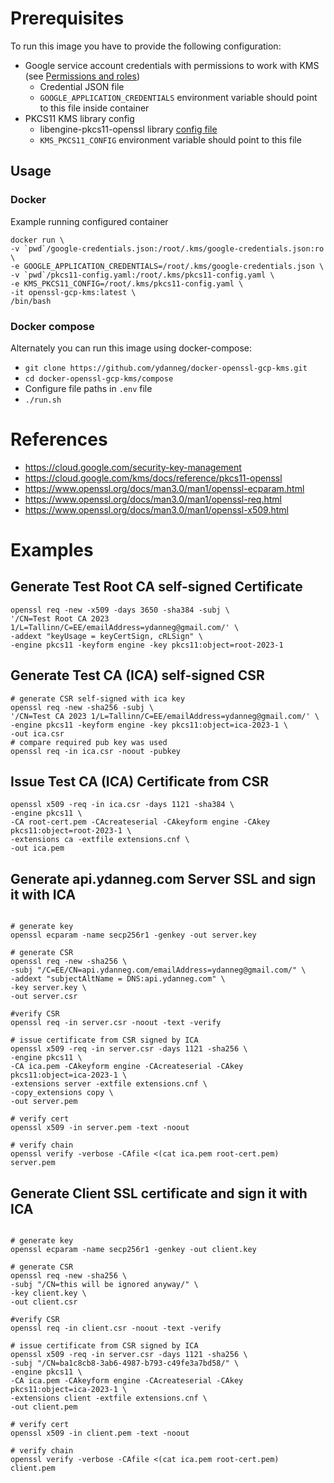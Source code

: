 # Prerequisites
To run this image you have to provide the following configuration:
* Google service account credentials with permissions to work with KMS (see [Permissions and roles](https://cloud.google.com/kms/docs/reference/permissions-and-roles))
  - Credential JSON file
  - `GOOGLE_APPLICATION_CREDENTIALS` environment variable should point to this file inside container
* PKCS11 KMS library config
  - libengine-pkcs11-openssl library [config file](https://cloud.google.com/kms/docs/reference/pkcs11-openssl#pkcs_11_library_configuration)
  - `KMS_PKCS11_CONFIG` environment variable should point to this file


## Usage
### Docker
Example running configured container
```
docker run \
-v `pwd`/google-credentials.json:/root/.kms/google-credentials.json:ro \
-e GOOGLE_APPLICATION_CREDENTIALS=/root/.kms/google-credentials.json \
-v `pwd`/pkcs11-config.yaml:/root/.kms/pkcs11-config.yaml \
-e KMS_PKCS11_CONFIG=/root/.kms/pkcs11-config.yaml \
-it openssl-gcp-kms:latest \
/bin/bash
```
### Docker compose
Alternately you can run this image using docker-compose:
* ```git clone https://github.com/ydanneg/docker-openssl-gcp-kms.git```
* ```cd docker-openssl-gcp-kms/compose```
* Configure file paths in `.env` file
* `./run.sh`


# References
- https://cloud.google.com/security-key-management
- https://cloud.google.com/kms/docs/reference/pkcs11-openssl
- https://www.openssl.org/docs/man3.0/man1/openssl-ecparam.html
- https://www.openssl.org/docs/man3.0/man1/openssl-req.html
- https://www.openssl.org/docs/man3.0/man1/openssl-x509.html

# Examples
## Generate Test Root CA self-signed Certificate
```shell
openssl req -new -x509 -days 3650 -sha384 -subj \
'/CN=Test Root CA 2023 1/L=Tallinn/C=EE/emailAddress=ydanneg@gmail.com/' \
-addext "keyUsage = keyCertSign, cRLSign" \
-engine pkcs11 -keyform engine -key pkcs11:object=root-2023-1
```


## Generate Test CA (ICA) self-signed CSR
```shell
# generate CSR self-signed with ica key
openssl req -new -sha256 -subj \
'/CN=Test CA 2023 1/L=Tallinn/C=EE/emailAddress=ydanneg@gmail.com/' \
-engine pkcs11 -keyform engine -key pkcs11:object=ica-2023-1 \
-out ica.csr
# compare required pub key was used
openssl req -in ica.csr -noout -pubkey
```
## Issue Test CA (ICA) Certificate from CSR
```shell
openssl x509 -req -in ica.csr -days 1121 -sha384 \
-engine pkcs11 \
-CA root-cert.pem -CAcreateserial -CAkeyform engine -CAkey pkcs11:object=root-2023-1 \
-extensions ca -extfile extensions.cnf \
-out ica.pem
```
## Generate api.ydanneg.com Server SSL and sign it with ICA
```shell

# generate key
openssl ecparam -name secp256r1 -genkey -out server.key

# generate CSR
openssl req -new -sha256 \
-subj "/C=EE/CN=api.ydanneg.com/emailAddress=ydanneg@gmail.com/" \
-addext "subjectAltName = DNS:api.ydanneg.com" \
-key server.key \
-out server.csr

#verify CSR
openssl req -in server.csr -noout -text -verify

# issue certificate from CSR signed by ICA
openssl x509 -req -in server.csr -days 1121 -sha256 \
-engine pkcs11 \
-CA ica.pem -CAkeyform engine -CAcreateserial -CAkey pkcs11:object=ica-2023-1 \
-extensions server -extfile extensions.cnf \
-copy_extensions copy \
-out server.pem

# verify cert
openssl x509 -in server.pem -text -noout

# verify chain
openssl verify -verbose -CAfile <(cat ica.pem root-cert.pem) server.pem 
```

## Generate Client SSL certificate and sign it with ICA
```shell

# generate key
openssl ecparam -name secp256r1 -genkey -out client.key

# generate CSR
openssl req -new -sha256 \
-subj "/CN=this will be ignored anyway/" \
-key client.key \
-out client.csr

#verify CSR
openssl req -in client.csr -noout -text -verify

# issue certificate from CSR signed by ICA
openssl x509 -req -in server.csr -days 1121 -sha256 \
-subj "/CN=ba1c8cb8-3ab6-4987-b793-c49fe3a7bd58/" \
-engine pkcs11 \
-CA ica.pem -CAkeyform engine -CAcreateserial -CAkey pkcs11:object=ica-2023-1 \
-extensions client -extfile extensions.cnf \
-out client.pem

# verify cert
openssl x509 -in client.pem -text -noout

# verify chain
openssl verify -verbose -CAfile <(cat ica.pem root-cert.pem) client.pem 
```
